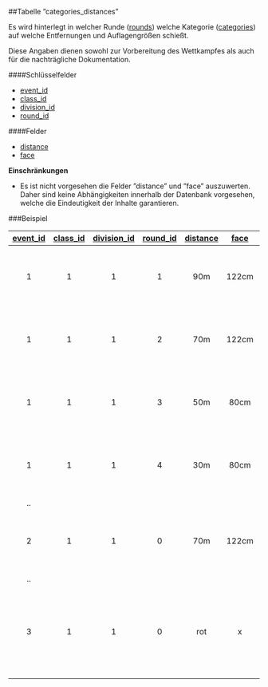 ##Tabelle ”categories_distances” 

Es wird hinterlegt in welcher Runde ([rounds]) welche Kategorie ([categories]) auf welche Entfernungen und Auflagengrößen schießt.

Diese Angaben dienen sowohl zur Vorbereitung des Wettkampfes als auch für die nachträgliche Dokumentation. 

####Schlüsselfelder

* [event_id]
* [class_id]
* [division_id]
* [round_id]

####Felder

* [distance]
* [face]

**Einschränkungen**

* Es ist nicht vorgesehen die Felder ”distance” und ”face” auszuwerten. Daher sind keine Abhängigkeiten innerhalb der Datenbank vorgesehen, welche die Eindeutigkeit der Inhalte garantieren.

###Beispiel

[event_id]|[class_id]|[division_id]|[round_id]|[distance]|[face]|Bemerkung
:--------:|:--------:|:-----------:|:--------:|:--------:|:----:|:--
1|1|1|1|90m|122cm|Recurve Men in der ersten Runde 90m 122cm-Auflage
1|1|1|2|70m|122cm|Recurve Men in der zweiten Runde 70m 122cm-Auflage
1|1|1|3|50m|80cm|Recurve Men in der dritten Runde 50m 80cm-Auflage
1|1|1|4|30m|80cm|Recurve Men in der vierten Runde 30m 80cm-Auflage
..|
2|1|1|0|70m|122cm|Recurve Men in allen runden Runde 70m 122cm-Auflage
..|
3|1|1|0|rot|x|Recurve Men in allen runden Runde vom Roten Pflock die Auflagen variieren (Feldbogen)

[event_id]:kapitel_07.md
[class_id]:kapitel_07.md
[division_id]:kapitel_07.md
[round_id]:kapitel_07.md
[distance]:kapitel_07.md
[face]:kapitel_07.md

[rounds]:kapitel_02_08.md
[categories]:kapitel_02_07.md
